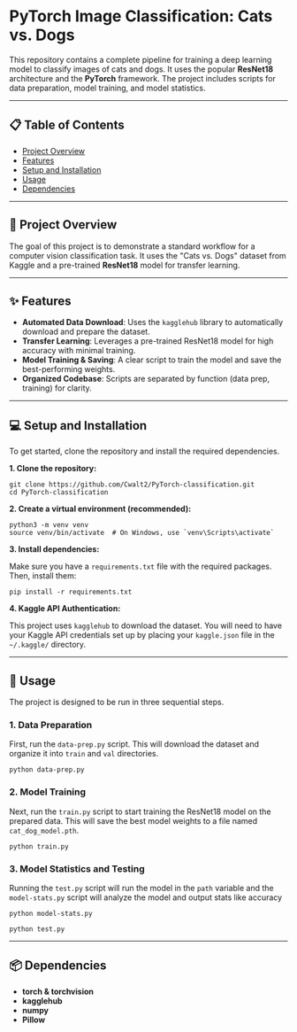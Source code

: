 <h1>PyTorch Image Classification: Cats vs. Dogs</h1>
<p>This repository contains a complete pipeline for training a deep learning model to classify images of cats and dogs. It uses the popular <strong>ResNet18</strong> architecture and the <strong>PyTorch</strong> framework. The project includes scripts for data preparation, model training, and model statistics.</p>
<p></p>
<hr>
<h2>📋 Table of Contents</h2>
<ul>
<li><a href="#overview">Project Overview</a></li>
<li><a href="#features">Features</a></li>
<li><a href="#setup">Setup and Installation</a></li>
<li><a href="#usage">Usage</a></li>
<li><a href="#dependencies">Dependencies</a></li>
</ul>
<hr>
<h2 id="overview">📖 Project Overview</h2>
<p>The goal of this project is to demonstrate a standard workflow for a computer vision classification task. It uses the "Cats vs. Dogs" dataset from Kaggle and a pre-trained <strong>ResNet18</strong> model for transfer learning.</p>
<hr>
<h2 id="features">✨ Features</h2>
<ul>
<li><strong>Automated Data Download</strong>: Uses the <code>kagglehub</code> library to automatically download and prepare the dataset.</li>
<li><strong>Transfer Learning</strong>: Leverages a pre-trained ResNet18 model for high accuracy with minimal training.</li>
<li><strong>Model Training &amp; Saving</strong>: A clear script to train the model and save the best-performing weights.</li>
<li><strong>Organized Codebase</strong>: Scripts are separated by function (data prep, training) for clarity.</li>
</ul>

<hr>

<h2 id="setup">💻 Setup and Installation</h2>
<p>To get started, clone the repository and install the required dependencies.</p>
<p><strong>1. Clone the repository:</strong></p>
<pre><code>git clone https://github.com/Cwalt2/PyTorch-classification.git
cd PyTorch-classification</code></pre>
<p><strong>2. Create a virtual environment (recommended):</strong></p>
<pre><code>python3 -m venv venv
source venv/bin/activate  # On Windows, use `venv\Scripts\activate`</code></pre>
<p><strong>3. Install dependencies:</strong></p>
<p>Make sure you have a <code>requirements.txt</code> file with the required packages. Then, install them:</p>
<pre><code>pip install -r requirements.txt</code></pre>
<p><strong>4. Kaggle API Authentication:</strong></p>
<p>This project uses <code>kagglehub</code> to download the dataset. You will need to have your Kaggle API credentials set up by placing your <code>kaggle.json</code> file in the <code>~/.kaggle/</code> directory.</p>

<hr>

<h2 id="usage">🚀 Usage</h2>
<p>The project is designed to be run in three sequential steps.</p>
<h3>1. Data Preparation</h3>
<p>First, run the <code>data-prep.py</code> script. This will download the dataset and organize it into <code>train</code> and <code>val</code> directories.</p>
<pre><code>python data-prep.py</code></pre>
<h3>2. Model Training</h3>
<p>Next, run the <code>train.py</code> script to start training the ResNet18 model on the prepared data. This will save the best model weights to a file named <code>cat_dog_model.pth</code>.</p>
<pre><code>python train.py</code></pre>
<h3>3. Model Statistics and Testing</h3>
<p>Running the <code>test.py</code> script will run the model in the <code>path</code> variable and the <code>model-stats.py</code> script will analyze the model and output stats like accuracy</p>
<pre><code>python model-stats.py</code></pre>
<pre><code>python test.py</code></pre>
<p></p>

<hr>

<h2 id="dependencies">📦 Dependencies</h2>
<ul>
<li><strong>torch &amp; torchvision</strong></li>
<li><strong>kagglehub</strong></li>
<li><strong>numpy</strong></li>
<li><strong>Pillow</strong></li>
</ul>